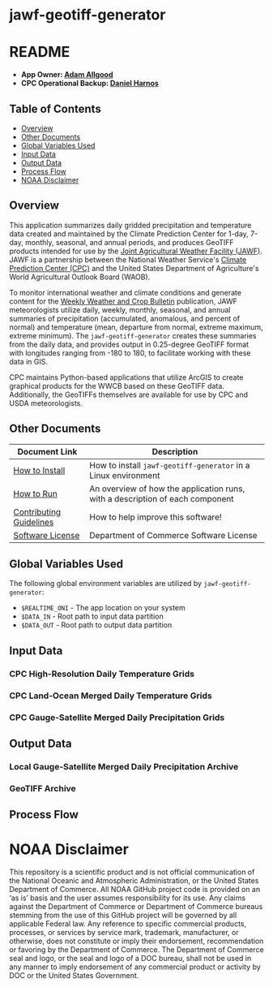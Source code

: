 # jawf-geotiff-generator

README
===============

- **App Owner: [Adam Allgood](mailto:adam.allgood@noaa.gov)**
- **CPC Operational Backup: [Daniel Harnos](mailto:daniel.harnos@noaa.gov)**

Table of Contents
-----------------

- [Overview](#overview)
- [Other Documents](#other-documents)
- [Global Variables Used](#global-variables-used)
- [Input Data](#input-data)
- [Output Data](#output-data)
- [Process Flow](#process-flow)
- [NOAA Disclaimer](#noaa-disclaimer)

Overview
---------------

This application summarizes daily gridded precipitation and temperature data created and maintained by the Climate Prediction Center for 1-day, 7-day, monthly, seasonal, and annual periods, and produces GeoTIFF products intended for use by the [Joint Agricultural Weather Facility (JAWF)](https://www.usda.gov/oce/weather). JAWF is a partnership between the National Weather Service's [Climate Prediction Center (CPC)](https://www.cpc.ncep.noaa.gov) and the United States Department of Agriculture's World Agricultural Outlook Board (WAOB).

To monitor international weather and climate conditions and generate content for the [Weekly Weather and Crop Bulletin](https://www.usda.gov/oce/weather/pubs/Weekly/Wwcb/index.htm) publication, JAWF meteorologists utilize daily, weekly, monthly, seasonal, and annual summaries of precipitation (accumulated, anomalous, and percent of normal) and temperature (mean, departure from normal, extreme maximum, extreme minimum). The `jawf-geotiff-generator` creates these summaries from the daily data, and provides output in 0.25-degree GeoTIFF format with longitudes ranging from -180 to 180, to facilitate working with these data in GIS.

CPC maintains Python-based applications that utilize ArcGIS to create graphical products for the WWCB based on these GeoTIFF data. Additionally, the GeoTIFFs themselves are available for use by CPC and USDA meteorologists.

Other Documents
---------------

| Document Link   | Description     |
| --------------- | --------------- |
| [How to Install](docs/HOW-TO-INSTALL.md)        | How to install `jawf-geotiff-generator` in a Linux environment |
| [How to Run](docs/HOW-TO-RUN.md)                | An overview of how the application runs, with a description of each component |
| [Contributing Guidelines](docs/CONTRIBUTING.md) | How to help improve this software! |
| [Software License](LICENSE)                     | Department of Commerce Software License |

Global Variables Used
---------------

The following global environment variables are utilized by `jawf-geotiff-generator`:

- `$REALTIME_ONI` - The app location on your system
- `$DATA_IN` - Root path to input data partition
- `$DATA_OUT` - Root path to output data partition

Input Data
---------------

### CPC High-Resolution Daily Temperature Grids

### CPC Land-Ocean Merged Daily Temperature Grids

### CPC Gauge-Satellite Merged Daily Precipitation Grids

Output Data
---------------

### Local Gauge-Satellite Merged Daily Precipitation Archive

### GeoTIFF Archive

Process Flow
---------------

NOAA Disclaimer
===============

This repository is a scientific product and is not official communication of the National Oceanic and Atmospheric Administration, or the United States Department of Commerce. All NOAA GitHub project code is provided on an ‘as is’ basis and the user assumes responsibility for its use. Any claims against the Department of Commerce or Department of Commerce bureaus stemming from the use of this GitHub project will be governed by all applicable Federal law. Any reference to specific commercial products, processes, or services by service mark, trademark, manufacturer, or otherwise, does not constitute or imply their endorsement, recommendation or favoring by the Department of Commerce. The Department of Commerce seal and logo, or the seal and logo of a DOC bureau, shall not be used in any manner to imply endorsement of any commercial product or activity by DOC or the United States Government.
